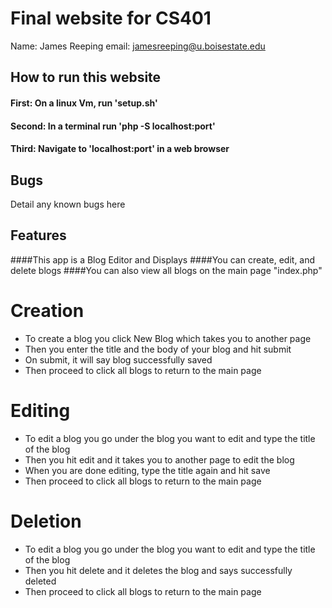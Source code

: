# Final website for CS401

Name: James Reeping
email: jamesreeping@u.boisestate.edu

## How to run this website

#### First: On a linux Vm, run 'setup.sh'
#### Second: In a terminal run 'php -S localhost:port'
#### Third: Navigate to 'localhost:port' in a web browser

## Bugs

Detail any known bugs here

## Features

####This app is a Blog Editor and Displays
####You can create, edit, and delete blogs
####You can also view all blogs on the main page "index.php"

# Creation
* To create a blog you click New Blog which takes you to another page
* Then you enter the title and the body of your blog and hit submit
* On submit, it will say blog successfully saved
* Then proceed to click all blogs to return to the main page

# Editing
* To edit a blog you go under the blog you want to edit and type the title of the blog
* Then you hit edit and it takes you to another page to edit the blog
* When you are done editing, type the title again and hit save
* Then proceed to click all blogs to return to the main page

# Deletion
* To edit a blog you go under the blog you want to edit and type the title of the blog
* Then you hit delete and it deletes the blog and says successfully deleted
* Then proceed to click all blogs to return to the main page

